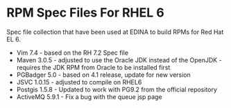 RPM Spec Files For RHEL 6
=========================

Spec file collection that have been used at EDINA to build RPMs for Red Hat EL 6.

* Vim 7.4 - based on the RH 7.2 Spec file
* Maven 3.0.5 - adjusted to use the Oracle JDK instead of the OpenJDK - requires the JDK RPM from Oracle to be installed first
* PGBadger 5.0 - based on 4.1 release, update for new version
* JSVC 1.0.15 - adjusted to compile on RHEL6
* Postgis 1.5.8 - Updated to work with PG9.2 from the official repository
* ActiveMQ 5.9.1 - Fix a bug with the queue jsp page
